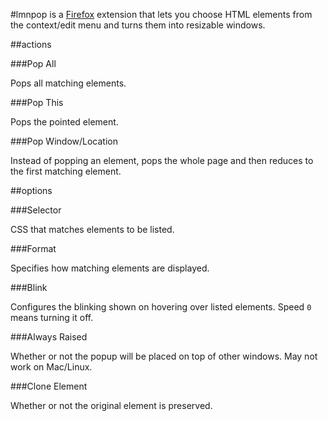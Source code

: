 #lmnpop
is a [Firefox](http://firefox.com) extension that lets you choose HTML elements from the context/edit menu and turns them into resizable windows.

##actions

###Pop All

Pops all matching elements.

###Pop This

Pops the pointed element.

###Pop Window/Location

Instead of popping an element, pops the whole page and then reduces to the first matching element.


##options

###Selector

CSS that matches elements to be listed.

###Format

Specifies how matching elements are displayed.

###Blink

Configures the blinking shown on hovering over listed elements.
Speed `0` means turning it off.

###Always Raised

Whether or not the popup will be placed on top of other windows.
May not work on Mac/Linux.

###Clone Element

Whether or not the original element is preserved.

